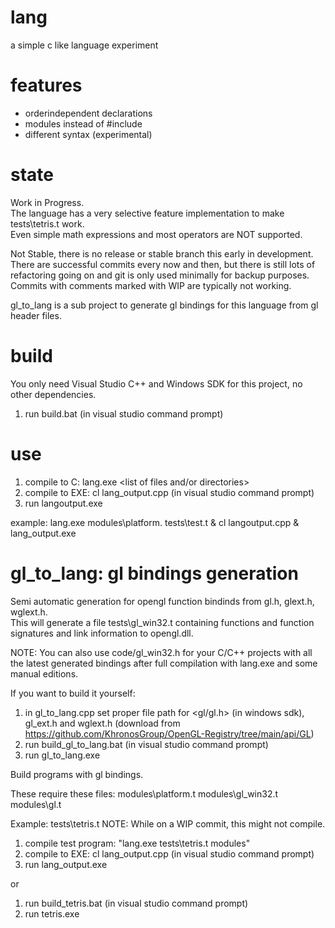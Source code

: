 # lang
a simple c like language experiment

# features
- orderindependent declarations
- modules instead of #include
- different syntax (experimental)

# state

Work in Progress.<br/>
The language has a very selective feature implementation to make tests\tetris.t work.<br/>
Even simple math expressions and most operators are NOT supported.<br/>

Not Stable, there is no release or stable branch this early in development.
There are successful commits every now and then, but there is still lots of refactoring going on and git is only used minimally for backup purposes.
Commits with comments marked with WIP are typically not working.

gl_to_lang is a sub project to generate gl bindings for this language from gl header files.

# build
You only need Visual Studio C++ and Windows SDK for this project, no other dependencies.
1. run build.bat (in visual studio command prompt)

# use
1. compile to C:   lang.exe <list of files and/or directories>
2. compile to EXE: cl lang_output.cpp (in visual studio command prompt)
3. run langoutput.exe

example: lang.exe modules\platform. tests\test.t & cl langoutput.cpp & lang_output.exe

# gl_to_lang: gl bindings generation
Semi automatic generation for opengl function bindinds from gl.h, glext.h, wglext.h.<br/>
This will generate a file tests\gl_win32.t containing functions and function signatures and link information to opengl.dll.

NOTE: You can also use code/gl_win32.h for your C/C++ projects with all the latest generated bindings after full compilation with lang.exe and some manual editions.

If you want to build it yourself:
1. in gl_to_lang.cpp set proper file path for <gl/gl.h> (in windows sdk), gl_ext.h and wglext.h (download from https://github.com/KhronosGroup/OpenGL-Registry/tree/main/api/GL)
2. run build_gl_to_lang.bat (in visual studio command prompt)
3. run gl_to_lang.exe

Build programs with gl bindings.<br/>

These require these files: modules\platform.t modules\gl_win32.t modules\gl.t

Example: tests\tetris.t
NOTE: While on a WIP commit, this might not compile.

1. compile test program: "lang.exe tests\tetris.t modules"
3. compile to EXE:       cl lang_output.cpp (in visual studio command prompt)
4. run lang_output.exe

or

1. run build_tetris.bat (in visual studio command prompt)
2. run tetris.exe
